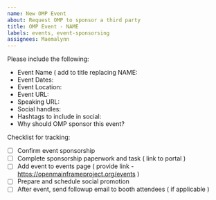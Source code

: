 ```yaml
---
name: New OMP Event
about: Request OMP to sponsor a third party
title: OMP Event - NAME
labels: events, event-sponsorsing
assignees: Maemalynn
---
```


Please include the following:
* Event Name ( add to title replacing NAME:
* Event Dates:
* Event Location:
* Event URL:
* Speaking URL:
* Social handles:
* Hashtags to include in social:
* Why should OMP sponsor this event?

Checklist for tracking:
- [ ] Confirm event sponsorship
- [ ] Complete sponsorship paperwork and task ( link to portal )
- [ ] Add event to events page ( provide link - https://openmainframeproject.org/events )
- [ ] Prepare and schedule social promotion
- [ ] After event, send followup email to booth attendees ( if applicable )
